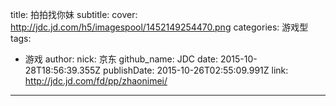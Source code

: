 title: 拍拍找你妹
subtitle: 
cover: http://jdc.jd.com/h5/imagespool/1452149254470.png
categories: 游戏型
tags:
  - 游戏
author:
  nick: 京东
  github_name: JDC
date: 2015-10-28T18:56:39.355Z
publishDate: 2015-10-26T02:55:09.991Z
link: http://jdc.jd.com/fd/pp/zhaonimei/
---
